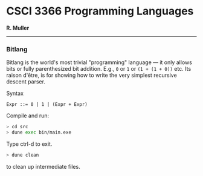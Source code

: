 # CSCI 3366 Programming Languages

**R. Muller**

------

### Bitlang

Bitlang is the world's most trivial "programming" language — it only allows bits or fully parenthesized bit addition. E.g., `0` or `1` or `(1 + (1 + 0))` etc. Its raison d'être, is for showing how to write the very simplest recursive descent parser.

Syntax

```
Expr ::= 0 | 1 | (Expr + Expr) 
```

Compile and run:

```bash
> cd src
> dune exec bin/main.exe
```

Type ctrl-d to exit.

```bash
> dune clean
```

to clean up intermediate files.